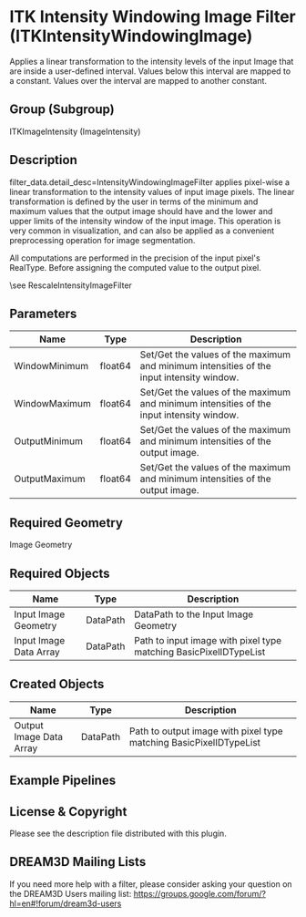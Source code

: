 # ITK Intensity Windowing Image Filter (ITKIntensityWindowingImage)

Applies a linear transformation to the intensity levels of the input Image that are inside a user-defined interval. Values below this interval are mapped to a constant. Values over the interval are mapped to another constant.

## Group (Subgroup)

ITKImageIntensity (ImageIntensity)

## Description

filter_data.detail_desc=IntensityWindowingImageFilter applies pixel-wise a linear transformation to the intensity values of input image pixels. The linear transformation is defined by the user in terms of the minimum and maximum values that the output image should have and the lower and upper limits of the intensity window of the input image. This operation is very common in visualization, and can also be applied as a convenient preprocessing operation for image segmentation.

All computations are performed in the precision of the input pixel's RealType. Before assigning the computed value to the output pixel.

\see RescaleIntensityImageFilter

## Parameters

| Name | Type | Description |
|------|------|-------------|
| WindowMinimum | float64 | Set/Get the values of the maximum and minimum intensities of the input intensity window. |
| WindowMaximum | float64 | Set/Get the values of the maximum and minimum intensities of the input intensity window. |
| OutputMinimum | float64 | Set/Get the values of the maximum and minimum intensities of the output image. |
| OutputMaximum | float64 | Set/Get the values of the maximum and minimum intensities of the output image. |

## Required Geometry

Image Geometry

## Required Objects

| Name |Type | Description |
|-----|------|-------------|
| Input Image Geometry | DataPath | DataPath to the Input Image Geometry |
| Input Image Data Array | DataPath | Path to input image with pixel type matching BasicPixelIDTypeList |

## Created Objects

| Name |Type | Description |
|-----|------|-------------|
| Output Image Data Array | DataPath | Path to output image with pixel type matching BasicPixelIDTypeList |

## Example Pipelines


## License & Copyright

Please see the description file distributed with this plugin.


## DREAM3D Mailing Lists

If you need more help with a filter, please consider asking your question on the DREAM3D Users mailing list:
https://groups.google.com/forum/?hl=en#!forum/dream3d-users


